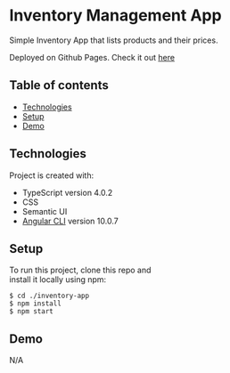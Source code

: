# Inventory Management App

Simple Inventory App that lists products and their prices.

Deployed on Github Pages.
Check it out [here](https://edward-rodriguez.github.io/inventory-app/)

## Table of contents

- [Technologies](#technologies)
- [Setup](#setup)
- [Demo](#Demo)

## Technologies

Project is created with:

- TypeScript version 4.0.2
- CSS
- Semantic UI
- [Angular CLI](https://github.com/angular/angular-cli) version 10.0.7

## Setup

To run this project, clone this repo and  
install it locally using npm:

```
$ cd ./inventory-app
$ npm install
$ npm start
```

## Demo

N/A

<!---
![Demo](robofriends.gif) -->
